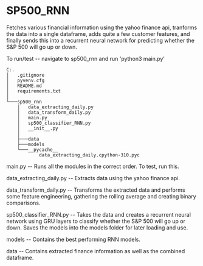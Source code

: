 # SP500_RNN
Fetches various financial information using the yahoo finance api, tranforms the data into a single dataframe,
adds quite a few customer features, and finally sends this into a recurrent neural network for predicting whether the S&P 500 will go up or down.

To run/test -- navigate to sp500_rnn and run 'python3 main.py'

```
C:.
│   .gitignore
│   pyvenv.cfg
│   README.md
│   requirements.txt
│
└───sp500_rnn
    │   data_extracting_daily.py
    │   data_transform_daily.py
    │   main.py
    │   sp500_classifier_RNN.py
    │   __init__.py
    │
    ├───data
    ├───models
    └───__pycache__
            data_extracting_daily.cpython-310.pyc
```

main.py -- Runs all the modules in the correct order. To test, run this.

data_extracting_daily.py -- Extracts data using the yahoo finance api.

data_transform_daily.py -- Transforms the extracted data and performs some feature engineering, gathering the rolling average and creating binary comparisons.

sp500_classifier_RNN.py -- Takes the data and creates a recurrent neural network using GRU layers to classify whether the S&P 500 will go up or down. Saves the models into the models folder for later loading and use.

models -- Contains the best performing RNN models.

data -- Contains extracted finance information as well as the combined dataframe.